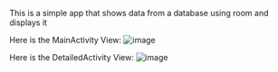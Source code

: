 This is a simple app that shows data from a database using room and displays it 

Here is the MainActivity View:
![image](https://github.com/YassineRaboudi007/TP4/assets/93160741/ee394122-b497-4ec8-b18f-1998dd6fda02)

Here is the DetailedActivity View:
![image](https://github.com/YassineRaboudi007/TP4/assets/93160741/fa3c3021-c5d7-47fe-8391-2c7e076a01a6)
